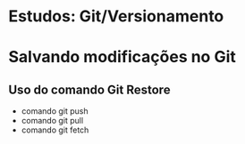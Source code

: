 # Estudos: Git/Versionamento


# Salvando modificações no Git

## Uso do comando Git Restore
* comando git push
* comando git pull
* comando git fetch

